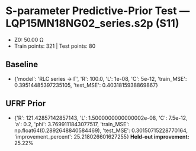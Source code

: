 # S-parameter Predictive-Prior Test — LQP15MN18NG02_series.s2p (S11)
- Z0: 50.00 Ω
- Train points: 321  |  Test points: 80

## Baseline
- {'model': 'RLC series -> Γ', 'R': 100.0, 'L': 1e-08, 'C': 5e-12, 'train_MSE': 0.39514485397235105, 'test_MSE': 0.4031815938869867}

## UFRF Prior
- {'R': 121.42857142857143, 'L': 1.5000000000000002e-08, 'C': 7.5e-12, 'a': 0.2, 'phi': 3.7699111843077517, 'train_MSE': np.float64(0.2892648840584469), 'test_MSE': 0.30150715228770164, 'improvement_percent': 25.218026601627255}
**Held-out improvement:** 25.22%